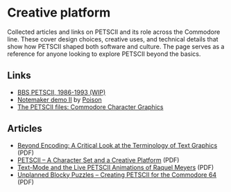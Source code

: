 # Creative platform

Collected articles and links on PETSCII and its role across the Commodore line. These cover design choices, creative uses, and technical details that show how PETSCII shaped both software and culture. The page serves as a reference for anyone looking to explore PETSCII beyond the basics.

## Links
- [BBS PETSCII, 1986-1993 (WIP)](https://text-mode.org/?p=27470)
- [Notemaker demo II](https://www.8bittoday.com/articles/7/notemaker-demo-ii-by-poison) by [Poison](https://csdb.dk/scener/?id=3108)
- [The PETSCII files: Commodore Character Graphics](https://paleotronic.com/2018/06/13/petscii-c64/)

## Articles
- [Beyond Encoding: A Critical Look at the Terminology of Text Graphics](articles/beyond-encoding-a-critical-look-at-the-terminology-of-text-graphics.pdf) (PDF)
- [PETSCII – A Character Set and a Creative Platform](articles/petscii-a-character-set-and-a-creative-platform.pdf) (PDF)
- [Text-Mode and the Live PETSCII Animations of Raquel Meyers](articles/text-mode-and-the-live-petscii-animations-of-raquel-meyers.pdf) (PDF)
- [Unplanned Blocky Puzzles – Creating PETSCII for the Commodore 64](articles/tommi-musturi-1-2-2017.pdf) (PDF)